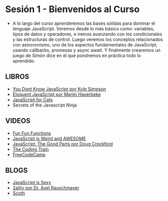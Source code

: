 # Sesión 1 - Bienvenidos al Curso

* A lo largo del curso aprenderemos las bases sólidas para dominar el lenguaje JavaScript. Veremos desde lo más básico como: variables, tipos de datos y operadores, e iremos avanzando con los condicionales y las estructuras de control. Luego veremos los conceptos relacionados con asincronismo, uno de los aspectos fundamentales de JavaScript, usando callbacks, promesas y async await. Y finalmente crearemos un juego de Simón dice en el que pondremos en práctica todo lo aprendido.

## LIBROS

* [You Dont Know JavaScript por Kyle Simpson](https://github.com/getify/You-Dont-Know-JS "You Dont Know JavaScript por Kyle Simpson")
* [Eloquent JavaScript por Marijn Haverbeke](https://eloquentjavascript.net/ "Eloquent JavaScript por Marijn Haverbeke")
* [JavaScript for Cats](http://jsforcats.com/ "JavaScript for Cats")
* Secrets of the Javascript Ninja

## VIDEOS

* [Fun Fun Functions](https://www.youtube.com/channel/UCO1cgjhGzsSYb1rsB4bFe4Q "Fun Fun Functions")
* [JavaScript is Weird and AWESOME](https://www.youtube.com/watch?v=JEq7Ehw-qk8&list=PLoYCgNOIyGABI011EYc-avPOsk1YsMUe_ "JavaScript is Weird and AWESOME")
* [JavaScript: The Good Parts por Doug Crockford](https://www.youtube.com/watch?v=hQVTIJBZook&feature=youtu.be "JavaScript: The Good Parts por Doug Crockford")
* [The Coding Train](https://www.youtube.com/user/shiffman "The Coding Train")
* [FreeCodeCamp](https://www.youtube.com/watch?v=le-URjBhevE&list=PLWKjhJtqVAbk2qRZtWSzCIN38JC_NdhW5 "FreeCodeCamp")

## BLOGS

* [JavaScript is Sexy](https://javascriptissexy.com/ "JavaScript is Sexy")
* [2ality por Dr. Axel Rauschmayer](http://2ality.com "2ality por Dr. Axel Rauschmayer")
* [Scoth](https://scotch.io/ "Scoth")